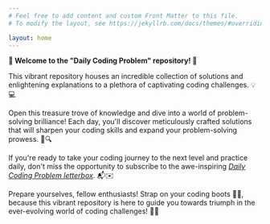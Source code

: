 ```yaml
---
# Feel free to add content and custom Front Matter to this file.
# To modify the layout, see https://jekyllrb.com/docs/themes/#overriding-theme-defaults

layout: home
---
```


**🎉 Welcome to the "Daily Coding Problem" repository! 🌟**

This vibrant repository houses an incredible collection of solutions and enlightening explanations to a plethora of captivating coding challenges. 💡💻

Open this treasure trove of knowledge and dive into a world of problem-solving brilliance! Each day, you'll discover meticulously crafted solutions that will sharpen your coding skills and expand your problem-solving prowess. 🚀🔍

If you're ready to take your coding journey to the next level and practice daily, don't miss the opportunity to subscribe to the awe-inspiring *[Daily Coding Problem letterbox][1]*. 📬✉️

Prepare yourselves, fellow enthusiasts! Strap on your coding boots 🏃‍♂️, because this vibrant repository is here to guide you towards triumph in the ever-evolving world of coding challenges! 💪💫



[1]: https://www.dailycodingproblem.com/